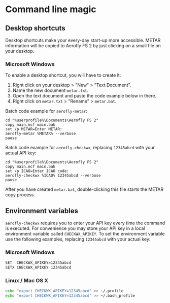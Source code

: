 Command line magic
==================

Desktop shortcuts
-----------------

Desktop shortcuts make your every-day start-up more accessible. METAR information will be copied to Aerofly FS 2 by just clicking on a small file on your desktop.

### Microsoft Windows

To enable a desktop shortcut, you will have to create it:

1. Right click on your desktop > "New" > "Text Document".
2. Name the new document `metar.txt`.
3. Open the text document and paste the code example below in there.
4. Right click on `metar.txt` > "Rename" > `metar.bat`.

Batch code example for `aerofly-metar`:

```batch
cd "%userprofile%\Documents\Aerofly FS 2"
copy main.mcf main.bak
set /p METAR=Enter METAR: 
aerofly-metar %METAR% --verbose
pause
```

Batch code example for `aerofly-checkwx`, replacing `12345abcd` with your actual API key:

```batch
cd "%userprofile%\Documents\Aerofly FS 2"
copy main.mcf main.bak
set /p ICAO=Enter ICAO code: 
aerofly-checkwx %ICAO% 12345abcd --verbose
pause
```

After you have created `metar.bat`, double-clicking this file starts the METAR copy process.

Environment variables
---------------------

`aerofly-checkwx` requires you to enter your API key every time the command is executed. For convenience you may store your API key in a local environment variable called `CHECKWX_APIKEY`. To set the environment variable use the following examples, replacing `12345abcd` with your actual key:

### Microsoft Windows

```bash
SET  CHECKWX_APIKEY=12345abcd
SETX CHECKWX_APIKEY 12345abcd
```

### Linux / Mac OS X

```bash
echo "export CHECKWX_APIKEY=12345abcd" >> ~/.profile
echo "export CHECKWX_APIKEY=12345abcd" >> ~/.bash_profile
```
